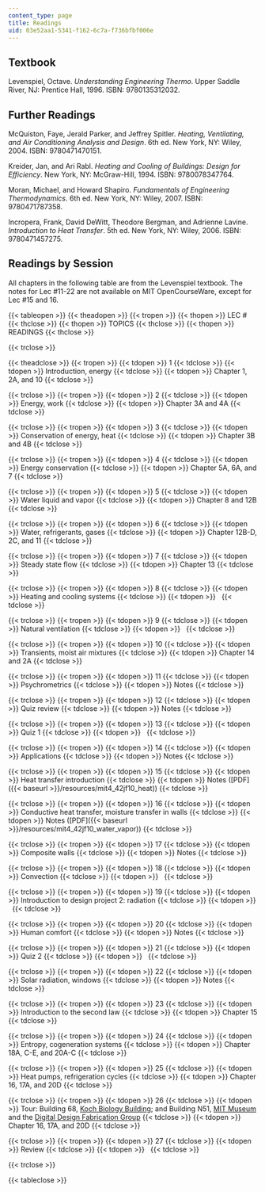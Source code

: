 ```yaml
---
content_type: page
title: Readings
uid: 03e52aa1-5341-f162-6c7a-f736bfbf006e
---
```


Textbook
--------

Levenspiel, Octave. _Understanding Engineering Thermo_. Upper Saddle River, NJ: Prentice Hall, 1996. ISBN: 9780135312032.

Further Readings
----------------

McQuiston, Faye, Jerald Parker, and Jeffrey Spitler. _Heating, Ventilating, and Air Conditioning Analysis and Design_. 6th ed. New York, NY: Wiley, 2004. ISBN: 9780471470151.

Kreider, Jan, and Ari Rabl. _Heating and Cooling of Buildings: Design for Efficiency_. New York, NY: McGraw-Hill, 1994. ISBN: 9780078347764.

Moran, Michael, and Howard Shapiro. _Fundamentals of Engineering Thermodynamics_. 6th ed. New York, NY: Wiley, 2007. ISBN: 9780471787358.

Incropera, Frank, David DeWitt, Theodore Bergman, and Adrienne Lavine. _Introduction to Heat Transfer_. 5th ed. New York, NY: Wiley, 2006. ISBN: 9780471457275.

Readings by Session
-------------------

All chapters in the following table are from the Levenspiel textbook. The notes for Lec #11-22 are not available on MIT OpenCourseWare, except for Lec #15 and 16.

{{< tableopen >}}
{{< theadopen >}}
{{< tropen >}}
{{< thopen >}}
LEC #
{{< thclose >}}
{{< thopen >}}
TOPICS
{{< thclose >}}
{{< thopen >}}
READINGS
{{< thclose >}}

{{< trclose >}}

{{< theadclose >}}
{{< tropen >}}
{{< tdopen >}}
1
{{< tdclose >}}
{{< tdopen >}}
Introduction, energy
{{< tdclose >}}
{{< tdopen >}}
Chapter 1, 2A, and 10
{{< tdclose >}}

{{< trclose >}}
{{< tropen >}}
{{< tdopen >}}
2
{{< tdclose >}}
{{< tdopen >}}
Energy, work
{{< tdclose >}}
{{< tdopen >}}
Chapter 3A and 4A
{{< tdclose >}}

{{< trclose >}}
{{< tropen >}}
{{< tdopen >}}
3
{{< tdclose >}}
{{< tdopen >}}
Conservation of energy, heat
{{< tdclose >}}
{{< tdopen >}}
Chapter 3B and 4B
{{< tdclose >}}

{{< trclose >}}
{{< tropen >}}
{{< tdopen >}}
4
{{< tdclose >}}
{{< tdopen >}}
Energy conservation
{{< tdclose >}}
{{< tdopen >}}
Chapter 5A, 6A, and 7
{{< tdclose >}}

{{< trclose >}}
{{< tropen >}}
{{< tdopen >}}
5
{{< tdclose >}}
{{< tdopen >}}
Water liquid and vapor
{{< tdclose >}}
{{< tdopen >}}
Chapter 8 and 12B
{{< tdclose >}}

{{< trclose >}}
{{< tropen >}}
{{< tdopen >}}
6
{{< tdclose >}}
{{< tdopen >}}
Water, refrigerants, gases
{{< tdclose >}}
{{< tdopen >}}
Chapter 12B-D, 2C, and 11
{{< tdclose >}}

{{< trclose >}}
{{< tropen >}}
{{< tdopen >}}
7
{{< tdclose >}}
{{< tdopen >}}
Steady state flow
{{< tdclose >}}
{{< tdopen >}}
Chapter 13
{{< tdclose >}}

{{< trclose >}}
{{< tropen >}}
{{< tdopen >}}
8
{{< tdclose >}}
{{< tdopen >}}
Heating and cooling systems
{{< tdclose >}}
{{< tdopen >}}
 
{{< tdclose >}}

{{< trclose >}}
{{< tropen >}}
{{< tdopen >}}
9
{{< tdclose >}}
{{< tdopen >}}
Natural ventilation
{{< tdclose >}}
{{< tdopen >}}
 
{{< tdclose >}}

{{< trclose >}}
{{< tropen >}}
{{< tdopen >}}
10
{{< tdclose >}}
{{< tdopen >}}
Transients, moist air mixtures
{{< tdclose >}}
{{< tdopen >}}
Chapter 14 and 2A
{{< tdclose >}}

{{< trclose >}}
{{< tropen >}}
{{< tdopen >}}
11
{{< tdclose >}}
{{< tdopen >}}
Psychrometrics
{{< tdclose >}}
{{< tdopen >}}
Notes
{{< tdclose >}}

{{< trclose >}}
{{< tropen >}}
{{< tdopen >}}
12
{{< tdclose >}}
{{< tdopen >}}
Quiz review
{{< tdclose >}}
{{< tdopen >}}
Notes
{{< tdclose >}}

{{< trclose >}}
{{< tropen >}}
{{< tdopen >}}
13
{{< tdclose >}}
{{< tdopen >}}
Quiz 1
{{< tdclose >}}
{{< tdopen >}}
 
{{< tdclose >}}

{{< trclose >}}
{{< tropen >}}
{{< tdopen >}}
14
{{< tdclose >}}
{{< tdopen >}}
Applications
{{< tdclose >}}
{{< tdopen >}}
Notes
{{< tdclose >}}

{{< trclose >}}
{{< tropen >}}
{{< tdopen >}}
15
{{< tdclose >}}
{{< tdopen >}}
Heat transfer introduction
{{< tdclose >}}
{{< tdopen >}}
Notes ([PDF]({{< baseurl >}}/resources/mit4_42jf10_heat))
{{< tdclose >}}

{{< trclose >}}
{{< tropen >}}
{{< tdopen >}}
16
{{< tdclose >}}
{{< tdopen >}}
Conductive heat transfer, moisture transfer in walls
{{< tdclose >}}
{{< tdopen >}}
Notes ([PDF]({{< baseurl >}}/resources/mit4_42jf10_water_vapor))
{{< tdclose >}}

{{< trclose >}}
{{< tropen >}}
{{< tdopen >}}
17
{{< tdclose >}}
{{< tdopen >}}
Composite walls
{{< tdclose >}}
{{< tdopen >}}
Notes
{{< tdclose >}}

{{< trclose >}}
{{< tropen >}}
{{< tdopen >}}
18
{{< tdclose >}}
{{< tdopen >}}
Convection
{{< tdclose >}}
{{< tdopen >}}
 
{{< tdclose >}}

{{< trclose >}}
{{< tropen >}}
{{< tdopen >}}
19
{{< tdclose >}}
{{< tdopen >}}
Introduction to design project 2: radiation
{{< tdclose >}}
{{< tdopen >}}
 
{{< tdclose >}}

{{< trclose >}}
{{< tropen >}}
{{< tdopen >}}
20
{{< tdclose >}}
{{< tdopen >}}
Human comfort
{{< tdclose >}}
{{< tdopen >}}
Notes
{{< tdclose >}}

{{< trclose >}}
{{< tropen >}}
{{< tdopen >}}
21
{{< tdclose >}}
{{< tdopen >}}
Quiz 2
{{< tdclose >}}
{{< tdopen >}}
 
{{< tdclose >}}

{{< trclose >}}
{{< tropen >}}
{{< tdopen >}}
22
{{< tdclose >}}
{{< tdopen >}}
Solar radiation, windows
{{< tdclose >}}
{{< tdopen >}}
Notes
{{< tdclose >}}

{{< trclose >}}
{{< tropen >}}
{{< tdopen >}}
23
{{< tdclose >}}
{{< tdopen >}}
Introduction to the second law
{{< tdclose >}}
{{< tdopen >}}
Chapter 15
{{< tdclose >}}

{{< trclose >}}
{{< tropen >}}
{{< tdopen >}}
24
{{< tdclose >}}
{{< tdopen >}}
Entropy, cogeneration systems
{{< tdclose >}}
{{< tdopen >}}
Chapter 18A, C-E, and 20A-C
{{< tdclose >}}

{{< trclose >}}
{{< tropen >}}
{{< tdopen >}}
25
{{< tdclose >}}
{{< tdopen >}}
Heat pumps, refrigeration cycles
{{< tdclose >}}
{{< tdopen >}}
Chapter 16, 17A, and 20D
{{< tdclose >}}

{{< trclose >}}
{{< tropen >}}
{{< tdopen >}}
26
{{< tdclose >}}
{{< tdopen >}}
Tour: Building 68, [Koch Biology Building](http://whereis.mit.edu/?go=68); and Building N51, [MIT Museum](http://web.mit.edu/museum/) and the [Digital Design Fabrication Group](http://ddf.mit.edu/)
{{< tdclose >}}
{{< tdopen >}}
Chapter 16, 17A, and 20D
{{< tdclose >}}

{{< trclose >}}
{{< tropen >}}
{{< tdopen >}}
27
{{< tdclose >}}
{{< tdopen >}}
Review
{{< tdclose >}}
{{< tdopen >}}
 
{{< tdclose >}}

{{< trclose >}}

{{< tableclose >}}